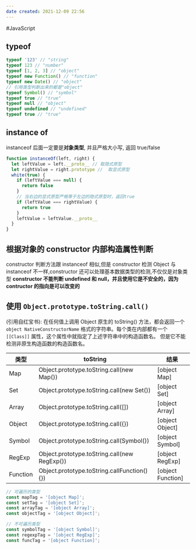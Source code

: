```yaml
---
date created: 2021-12-09 22:56
---
```


#JavaScript

## typeof

```javascript
typeof '123' // "string"
typeof 123 // "number"
typeof [1, 2, 3] // "object"
typeof new Function() // "function"
typeof new Date() // "object"
// 引用类型判断出来的都是"object"
typeof Symbol() // "symbol"
typeof true // "true"
typeof null // "object"
typeof undefined // "undefined"
typeof true // "true"
```

## instance of

instanceof 后面一定要是**对象类型**, 并且严格大小写, 返回 true/false

```javascript
function instanceOf(left, right) {
  let leftValue = left.__proto__ // 取隐式原型
  let rightValue = right.prototype //  取显式原型
  white(true) {
    if (leftValue === null) {
      return false
    }
    // 当右边的显式原型严格等于左边的隐式原型时，返回true
    if (leftValue === rightValue) {
      return true
    }
    leftValue = leftValue.__proto__
  }
}

```

## 根据对象的 constructor 内部构造属性判断

constructor 判断方法跟 instanceof 相似,但是 constructor 检测 Object 与 instanceof 不一样,constructor 还可以处理基本数据类型的检测,不仅仅是对象类型
**constructor 不能判断 undefined 和 null，并且使用它是不安全的，因为 contructor 的指向是可以改变的**

## 使用 `Object.prototype.toString.call()`

(引用自红宝书): 在任何值上调用 Object 原生的 toString() 方法，都会返回一个 `object NativeConstructorName` 格式的字符串。每个类在内部都有一个 `[[Class]]` 属性，这个属性中就指定了上述字符串中的构造函数名。 但是它不能检测非原生构造函数的构造函数名。

| 类型       | toString                                     | 结果                |
| -------- | -------------------------------------------- | ----------------- |
| Map      | Object.prototype.toString.call(new Map())    | [object Map]      |
| Set      | Object.prototype.toString.call(new Set())    | [object Set]      |
| Array    | Object.prototype.toString.call([])           | [object Array]    |
| Object   | Object.prototype.toString.call({})           | [object Object]   |
| Symbol   | Object.prototype.toString.call(Symbol())     | [object Symbol]   |
| RegExp   | Object.prototype.toString.call(new RegExp()) | [object RegExp]   |
| Function | Object.prototype.toString.callFunction() {}) | [object Function] |

```js
// 可遍历的类型
const mapTag = '[object Map]';
const setTag = '[object Set]';
const arrayTag = '[object Array]';
const objectTag = '[object Object]';

// 不可遍历类型
const symbolTag = '[object Symbol]';
const regexpTag = '[object RegExp]';
const funcTag = '[object Function]';
```
